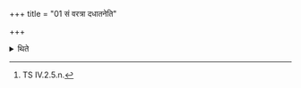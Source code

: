 +++
title = "01 सं वरत्रा दधातनेति"

+++

<details><summary>थिते</summary>

1. (The Adhvaryu) orders the servants saṁ varatrā dadhāta-na...[^1]   

[^1]: TS IV.2.5.n. 
</details>
